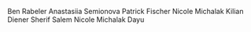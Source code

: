 Ben Rabeler
Anastasiia Semionova
Patrick Fischer
Nicole Michalak
Kilian Diener
Sherif Salem
Nicole Michalak
Dayu